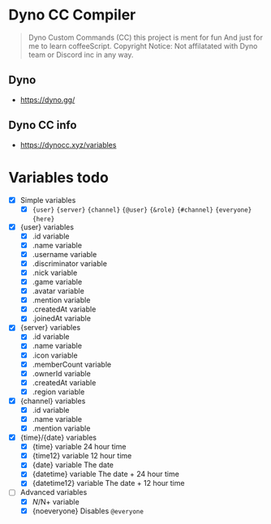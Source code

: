 # Dyno CC Compiler

> Dyno Custom Commands (CC) this project is ment for fun
> And just for me to learn coffeeScript.
> Copyright Notice: Not affilatated with Dyno team or Discord inc in any way.

## Dyno

- https://dyno.gg/

## Dyno CC info

- https://dynocc.xyz/variables

# Variables todo

- [x] Simple variables
  - [x] `{user}` `{server}` `{channel}` `{@user}` `{&role}` `{#channel}` `{everyone}` `{here}`
- [x] {user} variables
  - [x] .id variable
  - [x] .name variable
  - [x] .username variable
  - [x] .discriminator variable
  - [x] .nick variable
  - [x] .game variable
  - [x] .avatar variable
  - [x] .mention variable
  - [x] .createdAt variable
  - [x] .joinedAt variable
- [x] {server} variables
  - [x] .id variable
  - [x] .name variable
  - [x] .icon variable
  - [x] .memberCount variable
  - [x] .ownerId variable
  - [x] .createdAt variable
  - [x] .region variable
- [x] {channel} variables
  - [x] .id variable
  - [x] .name variable
  - [x] .mention variable
- [x] {time}/{date} variables
  - [x] {time} variable 24 hour time
  - [x] {time12} variable 12 hour time
  - [x] {date} variable The date
  - [x] {datetime} variable The date + 24 hour time
  - [x] {datetime12} variable The date + 12 hour time
- [ ] Advanced variables
  - [x] $N/$N+ variable
  - [x] {noeveryone} Disables `@everyone`
